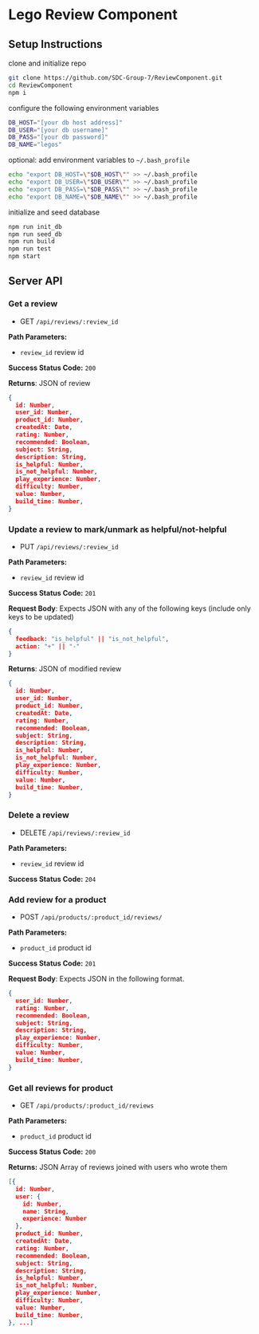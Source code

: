 # Lego Review Component

## Setup Instructions

clone and initialize repo
```sh
git clone https://github.com/SDC-Group-7/ReviewComponent.git
cd ReviewComponent
npm i
```

configure the following environment variables
```sh
DB_HOST="[your db host address]"
DB_USER="[your db username]"
DB_PASS="[your db password]"
DB_NAME="legos"
```

optional: add environment variables to `~/.bash_profile`
```sh
echo "export DB_HOST=\"$DB_HOST\"" >> ~/.bash_profile
echo "export DB_USER=\"$DB_USER\"" >> ~/.bash_profile
echo "export DB_PASS=\"$DB_PASS\"" >> ~/.bash_profile
echo "export DB_NAME=\"$DB_NAME\"" >> ~/.bash_profile
```

initialize and seed database
```sh
npm run init_db
npm run seed_db
npm run build
npm run test
npm start
```

## Server API

### Get a review
  * GET `/api/reviews/:review_id`

**Path Parameters:**
  * `review_id` review id

**Success Status Code:** `200`

**Returns**: JSON of review

```json
{
  id: Number,
  user_id: Number,
  product_id: Number,
  createdAt: Date,
  rating: Number,
  recommended: Boolean,
  subject: String,
  description: String,
  is_helpful: Number,
  is_not_helpful: Number,
  play_experience: Number,
  difficulty: Number,
  value: Number,
  build_time: Number,
}
```

### Update a review to mark/unmark as helpful/not-helpful
  * PUT `/api/reviews/:review_id`

**Path Parameters:**
  * `review_id` review id

**Success Status Code:** `201`

**Request Body**: Expects JSON with any of the following keys (include only keys to be updated)

```json
{
  feedback: "is_helpful" || "is_not_helpful",
  action: "+" || "-"
}
```

**Returns**: JSON of modified review

```json
{
  id: Number,
  user_id: Number,
  product_id: Number,
  createdAt: Date,
  rating: Number,
  recommended: Boolean,
  subject: String,
  description: String,
  is_helpful: Number,
  is_not_helpful: Number,
  play_experience: Number,
  difficulty: Number,
  value: Number,
  build_time: Number,
}
```

### Delete a review
  * DELETE `/api/reviews/:review_id`

**Path Parameters:**
  * `review_id` review id

**Success Status Code:** `204`

### Add review for a product
  * POST `/api/products/:product_id/reviews/`

**Path Parameters:**
  * `product_id` product id

**Success Status Code:** `201`

**Request Body**: Expects JSON in the following format.

```json
{
  user_id: Number,
  rating: Number,
  recommended: Boolean,
  subject: String,
  description: String,
  play_experience: Number,
  difficulty: Number,
  value: Number,
  build_time: Number,
}
```

### Get all reviews for product
  * GET `/api/products/:product_id/reviews`

**Path Parameters:**
  * `product_id` product id

**Success Status Code:** `200`

**Returns:** JSON Array of reviews joined with users who wrote them

```json
[{
  id: Number,
  user: {
    id: Number,
    name: String,
    experience: Number
  },
  product_id: Number,
  createdAt: Date,
  rating: Number,
  recommended: Boolean,
  subject: String,
  description: String,
  is_helpful: Number,
  is_not_helpful: Number,
  play_experience: Number,
  difficulty: Number,
  value: Number,
  build_time: Number,
}, ...]
```
